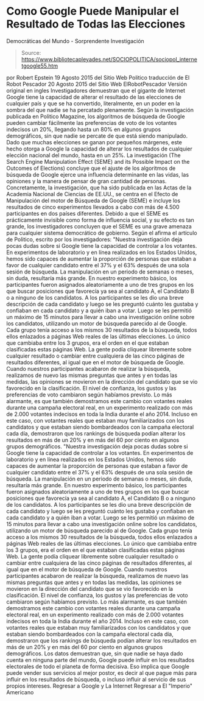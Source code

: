 # Como Google Puede Manipular el Resultado de Todas las Elecciones 
Democráticas del Mundo - Sorprendente Investigación

> Source: https://www.bibliotecapleyades.net/SOCIOPOLITICA/sociopol_internetgoogle55.htm

por Robert Epstein
19 Agosto 2015
del Sitio Web Politico
traducción de El Robot Pescador
20 Agosto 2015
del Sitio Web ElRobotPescador
Versión original en ingles
Investigadores demuestran que el gigante de Internet Google tiene la capacidad de alterar el resultado de las elecciones de cualquier país y que se ha convertido, literalmente, en un poder en la sombra del que nadie se ha percatado plenamente. Según la investigación publicada en Politico Magazine, los algoritmos de búsqueda de Google pueden cambiar fácilmente las preferencias de voto de los votantes indecisos un 20%, llegando hasta un 80% en algunos grupos demográficos, sin que nadie se percate de que está siendo manipulado. Dado que muchas elecciones se ganan por pequeños márgenes, este hecho otorga a Google la capacidad de alterar los resultados de cualquier elección nacional del mundo, hasta en un 25%.
La investigación (The Search Engine Manipulation Effect (SEME) and its Possible Impact on the Outcomes of Elections) concluye que el ajuste de los algoritmos de búsqueda de Google ejerce una influencia determinante en las vidas, las opiniones y la manera de pensar de gran cantidad de personas. Concretamente, la investigación, que ha sido publicada en las Actas de la Academia Nacional de Ciencias de EE.UU., se centra en el Efecto de Manipulación del motor de Búsqueda de Google (SEME) e incluye los resultados de cinco experimentos llevados a cabo con más de 4.500 participantes en dos países diferentes. Debido a que el SEME es prácticamente invisible como forma de influencia social, y su efecto es tan grande, los investigadores concluyen que el SEME es una grave amenaza para cualquier sistema democrático de gobierno. Según el afirma el artículo de Politico, escrito por los investigadores:
"Nuestra investigación deja pocas dudas sobre si Google tiene la capacidad de controlar a los votantes. En experimentos de laboratorio y en línea realizados en los Estados Unidos, hemos sido capaces de aumentar la proporción de personas que estaban a favor de cualquier candidato entre el 37% y el 63% después de una sola sesión de búsqueda. La manipulación en un periodo de semanas o meses, sin duda, resultaría más grande. En nuestro experimento básico, los participantes fueron asignados aleatoriamente a uno de tres grupos en los que buscar posiciones que favorecía ya sea al candidato A, el Candidato B o a ninguno de los candidatos. A los participantes se les dio una breve descripción de cada candidato y luego se les preguntó cuánto les gustaba y confiaban en cada candidato y a quién iban a votar. Luego se les permitió un máximo de 15 minutos para llevar a cabo una investigación online sobre los candidatos, utilizando un motor de búsqueda parecido al de Google. Cada grupo tenía acceso a los mismos 30 resultados de la búsqueda, todos ellos enlazados a páginas Web reales de las últimas elecciones. Lo único que cambiaba entre los 3 grupos, era el orden en el que estaban clasificadas estas páginas Web. La gente podía cliquear libremente sobre cualquier resultado o cambiar entre cualquiera de las cinco páginas de resultados diferentes, al igual que en el motor de búsqueda de Google. Cuando nuestros participantes acabaron de realizar la búsqueda, realizamos de nuevo las mismas preguntas que antes y en todas las medidas, las opiniones se movieron en la dirección del candidato que se vio favorecido en la clasificación. El nivel de confianza, los gustos y las preferencias de voto cambiaron según habíamos previsto. Lo más alarmante, es que también demostramos este cambio con votantes reales durante una campaña electoral real, en un experimento realizado con más de 2.000 votantes indecisos en toda la India durante el año 2014. Incluso en este caso, con votantes reales que estaban muy familiarizados con los candidatos y que estaban siendo bombardeados con la campaña electoral cada día, demostraron que los rankings de búsqueda podían alterar los resultados en más de un 20% y en más del 60 por ciento en algunos grupos demográficos.
"Nuestra investigación deja pocas dudas sobre si Google tiene la capacidad de controlar a los votantes.
En experimentos de laboratorio y en línea realizados en los Estados Unidos, hemos sido capaces de aumentar la proporción de personas que estaban a favor de cualquier candidato entre el 37% y el 63% después de una sola sesión de búsqueda.
La manipulación en un periodo de semanas o meses, sin duda, resultaría más grande. En nuestro experimento básico, los participantes fueron asignados aleatoriamente a uno de tres grupos en los que buscar posiciones que favorecía ya sea al candidato A, el Candidato B o a ninguno de los candidatos.
A los participantes se les dio una breve descripción de cada candidato y luego se les preguntó cuánto les gustaba y confiaban en cada candidato y a quién iban a votar.
Luego se les permitió un máximo de 15 minutos para llevar a cabo una investigación online sobre los candidatos, utilizando un motor de búsqueda parecido al de Google. Cada grupo tenía acceso a los mismos 30 resultados de la búsqueda, todos ellos enlazados a páginas Web reales de las últimas elecciones. Lo único que cambiaba entre los 3 grupos, era el orden en el que estaban clasificadas estas páginas Web. La gente podía cliquear libremente sobre cualquier resultado o cambiar entre cualquiera de las cinco páginas de resultados diferentes, al igual que en el motor de búsqueda de Google. Cuando nuestros participantes acabaron de realizar la búsqueda, realizamos de nuevo las mismas preguntas que antes y en todas las medidas, las opiniones se movieron en la dirección del candidato que se vio favorecido en la clasificación.
El nivel de confianza, los gustos y las preferencias de voto cambiaron según habíamos previsto. Lo más alarmante, es que también demostramos este cambio con votantes reales durante una campaña electoral real, en un experimento realizado con más de 2.000 votantes indecisos en toda la India durante el año 2014.
Incluso en este caso, con votantes reales que estaban muy familiarizados con los candidatos y que estaban siendo bombardeados con la campaña electoral cada día, demostraron que los rankings de búsqueda podían alterar los resultados en más de un 20% y en más del 60 por ciento en algunos grupos demográficos.
Los datos demuestran que, sin que nadie se haya dado cuenta en ninguna parte del mundo, Google puede influir en los resultados electorales de todo el planeta de forma decisiva. Eso implica que Google puede vender sus servicios al mejor postor, es decir al que pague más para influir en los resultados de búsqueda, o incluso influir al servicio de sus propios intereses.
Regresar a Google y La Internet
Regresar a El "Imperio" Americano
